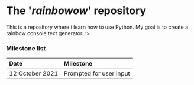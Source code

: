 # The '_rainbowow_' repository
This is a repository where i learn how to use Python. My goal is to create a rainbow console text generator. :> 
### Milestone list
|Date|Milestone|
|:-|:-|
|12 October 2021|Prompted for user input|